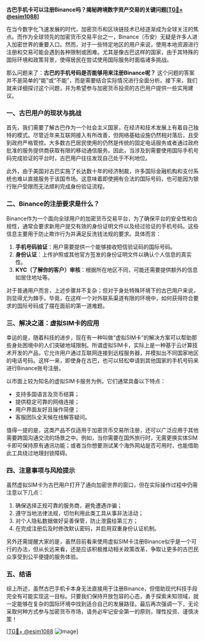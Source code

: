**古巴手机卡可以注册Binance吗？揭秘跨境数字资产交易的关键问题[[TG💪+ @esim1088](https://t.me/s/esim1088)]**

在当今数字化飞速发展的时代，加密货币和区块链技术已经逐渐成为全球关注的焦点。而作为全球领先的加密货币交易平台之一，Binance（币安）无疑是许多人进入加密世界的重要入口。然而，对于一些特定地区的用户来说，使用本地资源进行注册和交易可能会遇到各种限制或困难。尤其是像古巴这样的国家，由于其特殊的国际环境和政策背景，使得居民在尝试使用国际服务时面临诸多挑战。

那么问题来了：**古巴的手机号码是否能够用来注册Binance呢？** 这个问题的答案并不是简单的“能”或“不能”，而是需要结合实际情况进行全面分析。接下来，我们就来详细探讨这个问题，并为希望参与加密货币投资的古巴用户提供一些实用建议。

### 一、古巴用户的现状与挑战

首先，我们需要了解古巴作为一个社会主义国家，在经济和技术发展上有着自己独特的模式。尽管近年来互联网接入有所改善，但网络基础设施仍然相对落后，且受到政府严格管控。大多数古巴居民使用的仍然是传统的固定电话服务或者通过政府批准的服务提供商获取有限的移动通信服务。因此，当涉及到需要使用国际手机号码完成验证的平台时，古巴用户往往发现自己处于不利地位。

此外，由于美国对古巴实施了长达数十年的经济制裁，许多国际金融机构和支付系统也难以直接服务于该国市场。这意味着即使拥有合法的国际号码，也可能因为银行账户受限而无法顺利完成身份验证流程。

### 二、Binance的注册要求是什么？

Binance作为一个面向全球用户的加密货币交易平台，为了确保平台的安全性和合规性，通常会要求新用户提交有效的身份证明文件以及经过验证的手机号码。这些信息主要用于防止欺诈行为并满足反洗钱法规的要求。具体而言：

1. **手机号码验证**：用户需要提供一个能够接收短信验证码的国际号码。
2. **身份认证**：上传护照或其他官方签发的身份证明文件以确认个人信息的真实性。
3. **KYC（了解你的客户）审核**：根据所在地区不同，可能还需要提供额外的信息如居住地址等。

对于普通用户而言，上述步骤并不复杂；但对于身处特殊环境下的古巴用户来说，则显得尤为棘手。毕竟，在这样一个对外联系渠道有限的环境中，如何获得符合要求的国际号码成了摆在面前的第一道难题。

### 三、解决之道：虚拟SIM卡的应用

幸运的是，随着科技的进步，现在有一种叫做“虚拟SIM卡”的解决方案可以帮助那些身处困境中的人们突破地域限制。所谓虚拟SIM卡，实际上是一种基于云计算技术开发的产品，它允许用户通过互联网连接到远程服务器，并模拟出不同国家地区的电话号码。这样一来，即使身在古巴，也可以轻松申请到其他国家的手机号码来进行Binance账号注册。

以市面上较为知名的虚拟SIM卡服务为例，它们通常具备以下特点：
- 支持多国语言及货币结算；
- 提供稳定可靠的网络连接；
- 用户界面友好且操作简便；
- 客服团队全天候在线解答疑问。

值得一提的是，这类产品不仅适用于加密货币交易所注册，还可以广泛应用于其他需要跨国沟通交流的场景之中。例如，当你需要在国外旅行时，无需更换实体SIM卡即可保持原有通讯功能；或者当你想要测试某个海外网站是否可用时，也能借助此工具绕过地理封锁障碍。

### 四、注意事项与风险提示

虽然虚拟SIM卡为古巴用户打开了通向加密世界的窗口，但在实际操作过程中仍需注意以下几点：
1. 确保选择正规可靠的服务商，避免遭遇诈骗；
2. 遵守当地法律法规，切勿利用此类工具从事非法活动；
3. 对个人隐私数据做好妥善保管，防止泄露给第三方；
4. 在完成注册后及时修改默认密码，并启用双重身份认证机制。

另外还需提醒大家的是，虽然目前看来使用虚拟SIM卡注册Binance似乎是一个可行的办法，但从长远来看，还是应该积极推动相关政策改革，争取让更多的古巴民众享受到公平便捷的服务体验。

### 五、结语

综上所述，虽然古巴手机卡本身无法直接用于注册Binance，但借助现代科技手段完全有可能实现这一目标。只要我们保持开放包容的心态，勇于探索未知领域，就一定能够在复杂的国际环境中找到适合自己的发展路径。最后再次强调一下，无论采取何种方式参与加密货币市场，请务必牢记安全第一的原则，理性投资、谨慎决策！

[[TG💪+ @esim1088](https://t.me/s/esim1088) ![Image](https://i.postimg.cc/4NQfJmqS/Snipaste-2025-05-13-00-14-12.png)]